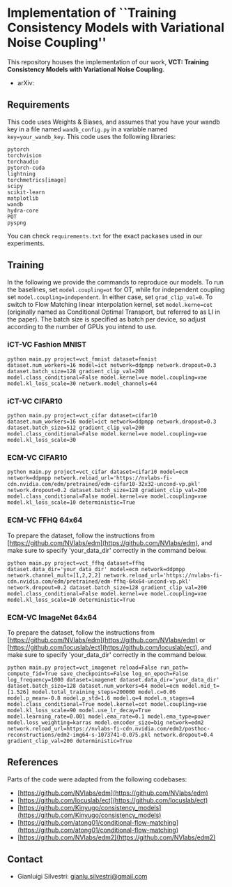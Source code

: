 # Implementation of ``Training Consistency Models with Variational Noise Coupling''
This repository houses the implementation of our work, **VCT: Training Consistency Models with Variational Noise Coupling**.
- arXiv: 

## Requirements
This code uses Weights & Biases, and assumes that you have your wandb key in a file named `wandb_config.py` in a variable named `key=your_wandb_key`.
This code uses the following libraries:
```angular2html
pytorch 
torchvision 
torchaudio 
pytorch-cuda
lightning
torchmetrics[image]
scipy 
scikit-learn 
matplotlib 
wandb
hydra-core
POT
pyspng
```
You can check `requirements.txt` for the exact packases used in our experiments.
## Training
In the following we provide the commands to reproduce our models. To run the baselines, set `model.coupling=ot` for OT, while for independent coupling set `model.coupling=independent`. In either case, set `grad_clip_val=0`. To switch to Flow Matching linear interpolation kernel, set `model.kerne=cot` (originally named as Conditional Optimal Transport, but referred to as LI in the paper).
The batch size is specified as batch per device, so adjust according to the number of GPUs you intend to use.
### iCT-VC Fashion MNIST
```angular2html
python main.py project=vct_fmnist dataset=fmnist dataset.num_workers=16 model=ict network=ddpmpp network.dropout=0.3 dataset.batch_size=128 gradient_clip_val=200 model.class_conditional=False model.kernel=ve model.coupling=vae model.kl_loss_scale=30 network.model_channels=64
```

### iCT-VC CIFAR10
```angular2html
python main.py project=vct_cifar dataset=cifar10 dataset.num_workers=16 model=ict network=ddpmpp network.dropout=0.3 dataset.batch_size=512 gradient_clip_val=200 model.class_conditional=False model.kernel=ve model.coupling=vae model.kl_loss_scale=30
```

### ECM-VC CIFAR10
```angular2html
python main.py project=vct_cifar dataset=cifar10 model=ecm network=ddpmpp network.reload_url='https://nvlabs-fi-cdn.nvidia.com/edm/pretrained/edm-cifar10-32x32-uncond-vp.pkl' network.dropout=0.2 dataset.batch_size=128 gradient_clip_val=200 model.class_conditional=False model.kernel=ve model.coupling=vae model.kl_loss_scale=10 deterministic=True
```

### ECM-VC FFHQ 64x64
To prepare the dataset, follow the instructions from [https://github.com/NVlabs/edm](https://github.com/NVlabs/edm), and make sure to specify 'your_data_dir' correctly in the command below.
```angular2html
python main.py project=vct_ffhq dataset=ffhq dataset.data_dir='your_data_dir' model=ecm network=ddpmpp network.channel_mult=[1,2,2,2] network.reload_url='https://nvlabs-fi-cdn.nvidia.com/edm/pretrained/edm-ffhq-64x64-uncond-vp.pkl' network.dropout=0.2 dataset.batch_size=128 gradient_clip_val=200 model.class_conditional=False model.kernel=ve model.coupling=vae model.kl_loss_scale=10 deterministic=True
```

### ECM-VC ImageNet 64x64
To prepare the dataset, follow the instructions from [https://github.com/NVlabs/edm](https://github.com/NVlabs/edm) or [https://github.com/locuslab/ect](https://github.com/locuslab/ect), and make sure to specify 'your_data_dir' correctly in the command below.
```angular2html
python main.py project=vct_imagenet reload=False run_path= compute_fid=True save_checkpoints=False log_on_epoch=False log_frequency=1000 dataset=imagenet dataset.data_dir='your_data_dir' dataset.batch_size=128 dataset.num_workers=64 model=ecm model.mid_t=[1.526] model.total_training_steps=200000 model.c=0.06 model.p_mean=-0.8 model.p_std=1.6 model.q=4 model.n_stages=4 model.class_conditional=True model.kernel=cot model.coupling=vae model.kl_loss_scale=90 model.use_lr_decay=True model.learning_rate=0.001 model.ema_rate=0.1 model.ema_type=power model.loss_weighting=karras model.encoder_size=big network=edm2 network.reload_url=https://nvlabs-fi-cdn.nvidia.com/edm2/posthoc-reconstructions/edm2-img64-s-1073741-0.075.pkl network.dropout=0.4 gradient_clip_val=200 deterministic=True
```
## References
Parts of the code were adapted from the following codebases:
- [https://github.com/NVlabs/edm](https://github.com/NVlabs/edm)
- [https://github.com/locuslab/ect](https://github.com/locuslab/ect)
- [https://github.com/Kinyugo/consistency_models](https://github.com/Kinyugo/consistency_models)
- [https://github.com/atong01/conditional-flow-matching](https://github.com/atong01/conditional-flow-matching)
- [https://github.com/NVlabs/edm2](https://github.com/NVlabs/edm2)

## Contact
- Gianluigi Silvestri: gianlu.silvestri@gmail.com

